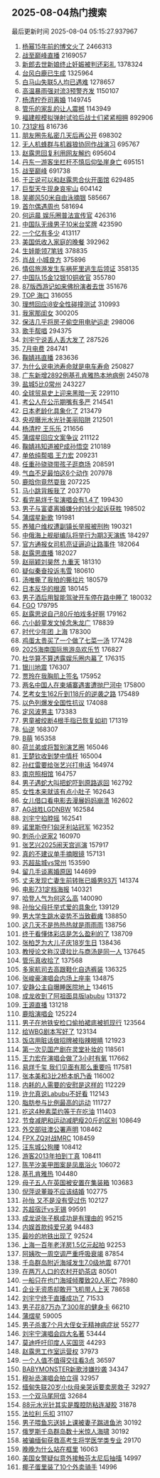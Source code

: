 ## 2025-08-04热门搜索 
最后更新时间 2025-08-04 05:15:27.937967 
1. [杨幂15年前的博文火了](https://s.weibo.com/weibo?q=%23%E6%9D%A8%E5%B9%8215%E5%B9%B4%E5%89%8D%E7%9A%84%E5%8D%9A%E6%96%87%E7%81%AB%E4%BA%86%23&t=31&band_rank=1&Refer=top) 2466313
1. [战至巅峰直播](https://s.weibo.com/weibo?q=%E6%88%98%E8%87%B3%E5%B7%85%E5%B3%B0%E7%9B%B4%E6%92%AD&t=31&band_rank=1&Refer=top) 2169057
1. [新郎去世新娘终止妊娠被判还彩礼](https://s.weibo.com/weibo?q=%23%E6%96%B0%E9%83%8E%E5%8E%BB%E4%B8%96%E6%96%B0%E5%A8%98%E7%BB%88%E6%AD%A2%E5%A6%8A%E5%A8%A0%E8%A2%AB%E5%88%A4%E8%BF%98%E5%BD%A9%E7%A4%BC%23&t=31&band_rank=1&Refer=top) 1378324
1. [台风白鹿已生成](https://s.weibo.com/weibo?q=%23%E5%8F%B0%E9%A3%8E%E7%99%BD%E9%B9%BF%E5%B7%B2%E7%94%9F%E6%88%90%23&t=31&band_rank=2&Refer=top) 1325964
1. [白马山失联5人均已遇难](https://s.weibo.com/weibo?q=%23%E7%99%BD%E9%A9%AC%E5%B1%B1%E5%A4%B1%E8%81%945%E4%BA%BA%E5%9D%87%E5%B7%B2%E9%81%87%E9%9A%BE%23&t=31&band_rank=2&Refer=top) 1278657
1. [高温暴雨强对流3预警齐发](https://s.weibo.com/weibo?q=%23%E9%AB%98%E6%B8%A9%E6%9A%B4%E9%9B%A8%E5%BC%BA%E5%AF%B9%E6%B5%813%E9%A2%84%E8%AD%A6%E9%BD%90%E5%8F%91%23&t=31&band_rank=3&Refer=top) 1150107
1. [杨清柠乔司离婚](https://s.weibo.com/weibo?q=%E6%9D%A8%E6%B8%85%E6%9F%A0%E4%B9%94%E5%8F%B8%E7%A6%BB%E5%A9%9A&t=31&band_rank=4&Refer=top) 1149745
1. [管乐的家乱的让人震撼](https://s.weibo.com/weibo?q=%23%E7%AE%A1%E4%B9%90%E7%9A%84%E5%AE%B6%E4%B9%B1%E7%9A%84%E8%AE%A9%E4%BA%BA%E9%9C%87%E6%92%BC%23&t=31&band_rank=5&Refer=top) 1143949
1. [福建舰模拟弹射试验后战士们紧紧相拥](https://s.weibo.com/weibo?q=%23%E7%A6%8F%E5%BB%BA%E8%88%B0%E6%A8%A1%E6%8B%9F%E5%BC%B9%E5%B0%84%E8%AF%95%E9%AA%8C%E5%90%8E%E6%88%98%E5%A3%AB%E4%BB%AC%E7%B4%A7%E7%B4%A7%E7%9B%B8%E6%8B%A5%23&t=31&band_rank=3&Refer=top) 892906
1. [731定档](https://s.weibo.com/weibo?q=%23731%E5%AE%9A%E6%A1%A3%23&t=31&band_rank=4&Refer=top) 816736
1. [朋友圈先私密几天后再公开](https://s.weibo.com/weibo?q=%E6%9C%8B%E5%8F%8B%E5%9C%88%E5%85%88%E7%A7%81%E5%AF%86%E5%87%A0%E5%A4%A9%E5%90%8E%E5%86%8D%E5%85%AC%E5%BC%80&t=31&band_rank=6&Refer=top) 698302
1. [无人机蜂群与机器狼协同作战演习](https://s.weibo.com/weibo?q=%23%E6%97%A0%E4%BA%BA%E6%9C%BA%E8%9C%82%E7%BE%A4%E4%B8%8E%E6%9C%BA%E5%99%A8%E7%8B%BC%E5%8D%8F%E5%90%8C%E4%BD%9C%E6%88%98%E6%BC%94%E4%B9%A0%23&t=31&band_rank=3&Refer=top) 695767
1. [赵露思回复利用网友解约](https://s.weibo.com/weibo?q=%23%E8%B5%B5%E9%9C%B2%E6%80%9D%E5%9B%9E%E5%A4%8D%E5%88%A9%E7%94%A8%E7%BD%91%E5%8F%8B%E8%A7%A3%E7%BA%A6%23&t=31&band_rank=4&Refer=top) 695604
1. [丹东一游客坐栏杆不慎后仰坠崖身亡](https://s.weibo.com/weibo?q=%23%E4%B8%B9%E4%B8%9C%E4%B8%80%E6%B8%B8%E5%AE%A2%E5%9D%90%E6%A0%8F%E6%9D%86%E4%B8%8D%E6%85%8E%E5%90%8E%E4%BB%B0%E5%9D%A0%E5%B4%96%E8%BA%AB%E4%BA%A1%23&t=31&band_rank=5&Refer=top) 695151
1. [战至巅峰](https://s.weibo.com/weibo?q=%E6%88%98%E8%87%B3%E5%B7%85%E5%B3%B0&t=31&band_rank=5&Refer=top) 691738
1. [于正说可以和赵露思合伙开面馆](https://s.weibo.com/weibo?q=%23%E4%BA%8E%E6%AD%A3%E8%AF%B4%E5%8F%AF%E4%BB%A5%E5%92%8C%E8%B5%B5%E9%9C%B2%E6%80%9D%E5%90%88%E4%BC%99%E5%BC%80%E9%9D%A2%E9%A6%86%23&t=31&band_rank=7&Refer=top) 629485
1. [巨型天牛现身哀牢山](https://s.weibo.com/weibo?q=%23%E5%B7%A8%E5%9E%8B%E5%A4%A9%E7%89%9B%E7%8E%B0%E8%BA%AB%E5%93%80%E7%89%A2%E5%B1%B1%23&t=31&band_rank=9&Refer=top) 604142
1. [吴卿风50米自由泳摘银](https://s.weibo.com/weibo?q=%23%E5%90%B4%E5%8D%BF%E9%A3%8E50%E7%B1%B3%E8%87%AA%E7%94%B1%E6%B3%B3%E6%91%98%E9%93%B6%23&t=31&band_rank=10&Refer=top) 585667
1. [首尔偶遇周也](https://s.weibo.com/weibo?q=%23%E9%A6%96%E5%B0%94%E5%81%B6%E9%81%87%E5%91%A8%E4%B9%9F%23&t=31&band_rank=11&Refer=top) 581694
1. [何运晨 娱乐圈普法宣传官](https://s.weibo.com/weibo?q=%E4%BD%95%E8%BF%90%E6%99%A8%20%E5%A8%B1%E4%B9%90%E5%9C%88%E6%99%AE%E6%B3%95%E5%AE%A3%E4%BC%A0%E5%AE%98&t=31&band_rank=12&Refer=top) 426316
1. [中国队无缘男子10米台奖牌](https://s.weibo.com/weibo?q=%23%E4%B8%AD%E5%9B%BD%E9%98%9F%E6%97%A0%E7%BC%98%E7%94%B7%E5%AD%9010%E7%B1%B3%E5%8F%B0%E5%A5%96%E7%89%8C%23&t=31&band_rank=13&Refer=top) 423590
1. [一个亿有多少](https://s.weibo.com/weibo?q=%E4%B8%80%E4%B8%AA%E4%BA%BF%E6%9C%89%E5%A4%9A%E5%B0%91&t=31&band_rank=14&Refer=top) 413117
1. [美国低收入家庭的晚餐](https://s.weibo.com/weibo?q=%E7%BE%8E%E5%9B%BD%E4%BD%8E%E6%94%B6%E5%85%A5%E5%AE%B6%E5%BA%AD%E7%9A%84%E6%99%9A%E9%A4%90&t=31&band_rank=6&Refer=top) 392962
1. [生娃能领7笔钱](https://s.weibo.com/weibo?q=%23%E7%94%9F%E5%A8%83%E8%83%BD%E9%A2%867%E7%AC%94%E9%92%B1%23&t=31&band_rank=6&Refer=top) 378835
1. [肖战 小城良方](https://s.weibo.com/weibo?q=%E8%82%96%E6%88%98%20%E5%B0%8F%E5%9F%8E%E8%89%AF%E6%96%B9&t=31&band_rank=8&Refer=top) 375896
1. [情侣旅游发生车祸死里逃生后领证](https://s.weibo.com/weibo?q=%23%E6%83%85%E4%BE%A3%E6%97%85%E6%B8%B8%E5%8F%91%E7%94%9F%E8%BD%A6%E7%A5%B8%E6%AD%BB%E9%87%8C%E9%80%83%E7%94%9F%E5%90%8E%E9%A2%86%E8%AF%81%23&t=31&band_rank=15&Refer=top) 358135
1. [中国队15金12银10铜收官](https://s.weibo.com/weibo?q=%23%E4%B8%AD%E5%9B%BD%E9%98%9F15%E9%87%9112%E9%93%B610%E9%93%9C%E6%94%B6%E5%AE%98%23&t=31&band_rank=9&Refer=top) 355780
1. [87版西游记如来佛扮演者去世](https://s.weibo.com/weibo?q=%2387%E7%89%88%E8%A5%BF%E6%B8%B8%E8%AE%B0%E5%A6%82%E6%9D%A5%E4%BD%9B%E6%89%AE%E6%BC%94%E8%80%85%E5%8E%BB%E4%B8%96%23&t=31&band_rank=7&Refer=top) 351676
1. [TOP 海口](https://s.weibo.com/weibo?q=TOP%20%E6%B5%B7%E5%8F%A3&t=31&band_rank=16&Refer=top) 316055
1. [理想回应i8安全性碰撞测试](https://s.weibo.com/weibo?q=%23%E7%90%86%E6%83%B3%E5%9B%9E%E5%BA%94i8%E5%AE%89%E5%85%A8%E6%80%A7%E7%A2%B0%E6%92%9E%E6%B5%8B%E8%AF%95%23&t=31&band_rank=10&Refer=top) 310993
1. [我家那闺女](https://s.weibo.com/weibo?q=%E6%88%91%E5%AE%B6%E9%82%A3%E9%97%BA%E5%A5%B3&t=31&band_rank=17&Refer=top) 300205
1. [保洁几乎将房子偷空用电驴运走](https://s.weibo.com/weibo?q=%23%E4%BF%9D%E6%B4%81%E5%87%A0%E4%B9%8E%E5%B0%86%E6%88%BF%E5%AD%90%E5%81%B7%E7%A9%BA%E7%94%A8%E7%94%B5%E9%A9%B4%E8%BF%90%E8%B5%B0%23&t=31&band_rank=18&Refer=top) 298006
1. [歌手帮唱](https://s.weibo.com/weibo?q=%E6%AD%8C%E6%89%8B%E5%B8%AE%E5%94%B1&t=31&band_rank=12&Refer=top) 294375
1. [刘宇宁说丢人丢大发了](https://s.weibo.com/weibo?q=%23%E5%88%98%E5%AE%87%E5%AE%81%E8%AF%B4%E4%B8%A2%E4%BA%BA%E4%B8%A2%E5%A4%A7%E5%8F%91%E4%BA%86%23&t=31&band_rank=13&Refer=top) 287526
1. [7月电费](https://s.weibo.com/weibo?q=7%E6%9C%88%E7%94%B5%E8%B4%B9&t=31&band_rank=8&Refer=top) 284741
1. [鞠婧祎直播](https://s.weibo.com/weibo?q=%E9%9E%A0%E5%A9%A7%E7%A5%8E%E7%9B%B4%E6%92%AD&t=31&band_rank=19&Refer=top) 283636
1. [为什么说电池寿命就是电车寿命](https://s.weibo.com/weibo?q=%23%E4%B8%BA%E4%BB%80%E4%B9%88%E8%AF%B4%E7%94%B5%E6%B1%A0%E5%AF%BF%E5%91%BD%E5%B0%B1%E6%98%AF%E7%94%B5%E8%BD%A6%E5%AF%BF%E5%91%BD%23&t=31&band_rank=20&Refer=top) 250827
1. [广东新增2892例基孔肯雅热本地病例](https://s.weibo.com/weibo?q=%23%E5%B9%BF%E4%B8%9C%E6%96%B0%E5%A2%9E2892%E4%BE%8B%E5%9F%BA%E5%AD%94%E8%82%AF%E9%9B%85%E7%83%AD%E6%9C%AC%E5%9C%B0%E7%97%85%E4%BE%8B%23&t=31&band_rank=21&Refer=top) 245078
1. [盐城5比0常州](https://s.weibo.com/weibo?q=%23%E7%9B%90%E5%9F%8E5%E6%AF%940%E5%B8%B8%E5%B7%9E%23&t=31&band_rank=17&Refer=top) 243227
1. [全球贸易史上迎来黑暗一天](https://s.weibo.com/weibo?q=%23%E5%85%A8%E7%90%83%E8%B4%B8%E6%98%93%E5%8F%B2%E4%B8%8A%E8%BF%8E%E6%9D%A5%E9%BB%91%E6%9A%97%E4%B8%80%E5%A4%A9%23&t=31&band_rank=2&Refer=top) 229110
1. [考公人在公示期嘴有多严](https://s.weibo.com/weibo?q=%E8%80%83%E5%85%AC%E4%BA%BA%E5%9C%A8%E5%85%AC%E7%A4%BA%E6%9C%9F%E5%98%B4%E6%9C%89%E5%A4%9A%E4%B8%A5&t=31&band_rank=9&Refer=top) 214541
1. [日本老龄化具象化了](https://s.weibo.com/weibo?q=%E6%97%A5%E6%9C%AC%E8%80%81%E9%BE%84%E5%8C%96%E5%85%B7%E8%B1%A1%E5%8C%96%E4%BA%86&t=31&band_rank=19&Refer=top) 213479
1. [央视曝光水光针美丽陷阱](https://s.weibo.com/weibo?q=%23%E5%A4%AE%E8%A7%86%E6%9B%9D%E5%85%89%E6%B0%B4%E5%85%89%E9%92%88%E7%BE%8E%E4%B8%BD%E9%99%B7%E9%98%B1%23&t=31&band_rank=20&Refer=top) 212501
1. [杨清柠 王乐乐](https://s.weibo.com/weibo?q=%E6%9D%A8%E6%B8%85%E6%9F%A0%20%E7%8E%8B%E4%B9%90%E4%B9%90&t=31&band_rank=21&Refer=top) 211656
1. [蒲熠星回应文案争议](https://s.weibo.com/weibo?q=%23%E8%92%B2%E7%86%A0%E6%98%9F%E5%9B%9E%E5%BA%94%E6%96%87%E6%A1%88%E4%BA%89%E8%AE%AE%23&t=31&band_rank=4&Refer=top) 211122
1. [鞠婧祎知道被P成孙悟空](https://s.weibo.com/weibo?q=%23%E9%9E%A0%E5%A9%A7%E7%A5%8E%E7%9F%A5%E9%81%93%E8%A2%ABP%E6%88%90%E5%AD%99%E6%82%9F%E7%A9%BA%23&t=31&band_rank=22&Refer=top) 210189
1. [单依纯帮唱 王力宏](https://s.weibo.com/weibo?q=%E5%8D%95%E4%BE%9D%E7%BA%AF%E5%B8%AE%E5%94%B1%20%E7%8E%8B%E5%8A%9B%E5%AE%8F&t=31&band_rank=23&Refer=top) 209231
1. [任重孙骁骁带孩子逛商场](https://s.weibo.com/weibo?q=%23%E4%BB%BB%E9%87%8D%E5%AD%99%E9%AA%81%E9%AA%81%E5%B8%A6%E5%AD%A9%E5%AD%90%E9%80%9B%E5%95%86%E5%9C%BA%23&t=31&band_rank=24&Refer=top) 208591
1. [气血不足最怕这6个动作](https://s.weibo.com/weibo?q=%23%E6%B0%94%E8%A1%80%E4%B8%8D%E8%B6%B3%E6%9C%80%E6%80%95%E8%BF%996%E4%B8%AA%E5%8A%A8%E4%BD%9C%23&t=31&band_rank=25&Refer=top) 207978
1. [鹿晗你竟然耍我](https://s.weibo.com/weibo?q=%E9%B9%BF%E6%99%97%E4%BD%A0%E7%AB%9F%E7%84%B6%E8%80%8D%E6%88%91&t=31&band_rank=26&Refer=top) 207225
1. [马小跳背叛我了](https://s.weibo.com/weibo?q=%23%E9%A9%AC%E5%B0%8F%E8%B7%B3%E8%83%8C%E5%8F%9B%E6%88%91%E4%BA%86%23&t=31&band_rank=27&Refer=top) 203770
1. [看完易烊千玺演唱会有1.4了](https://s.weibo.com/weibo?q=%E7%9C%8B%E5%AE%8C%E6%98%93%E7%83%8A%E5%8D%83%E7%8E%BA%E6%BC%94%E5%94%B1%E4%BC%9A%E6%9C%891.4%E4%BA%86&t=31&band_rank=22&Refer=top) 199430
1. [男子与富婆离婚嫌分的钱少起诉获胜](https://s.weibo.com/weibo?q=%23%E7%94%B7%E5%AD%90%E4%B8%8E%E5%AF%8C%E5%A9%86%E7%A6%BB%E5%A9%9A%E5%AB%8C%E5%88%86%E7%9A%84%E9%92%B1%E5%B0%91%E8%B5%B7%E8%AF%89%E8%8E%B7%E8%83%9C%23&t=31&band_rank=6&Refer=top) 198502
1. [蒲熠星新歌](https://s.weibo.com/weibo?q=%E8%92%B2%E7%86%A0%E6%98%9F%E6%96%B0%E6%AD%8C&t=31&band_rank=29&Refer=top) 191981
1. [养殖户维权遭副镇长举报被刑拘](https://s.weibo.com/weibo?q=%23%E5%85%BB%E6%AE%96%E6%88%B7%E7%BB%B4%E6%9D%83%E9%81%AD%E5%89%AF%E9%95%87%E9%95%BF%E4%B8%BE%E6%8A%A5%E8%A2%AB%E5%88%91%E6%8B%98%23&t=31&band_rank=30&Refer=top) 190321
1. [中俄海上舰艇编队将举行为期3天演练](https://s.weibo.com/weibo?q=%23%E4%B8%AD%E4%BF%84%E6%B5%B7%E4%B8%8A%E8%88%B0%E8%89%87%E7%BC%96%E9%98%9F%E5%B0%86%E4%B8%BE%E8%A1%8C%E4%B8%BA%E6%9C%9F3%E5%A4%A9%E6%BC%94%E7%BB%83%23&t=31&band_rank=32&Refer=top) 184297
1. [官方通报女司机亮证逼迫让路事件](https://s.weibo.com/weibo?q=%23%E5%AE%98%E6%96%B9%E9%80%9A%E6%8A%A5%E5%A5%B3%E5%8F%B8%E6%9C%BA%E4%BA%AE%E8%AF%81%E9%80%BC%E8%BF%AB%E8%AE%A9%E8%B7%AF%E4%BA%8B%E4%BB%B6%23&t=31&band_rank=10&Refer=top) 182064
1. [赵露思直播](https://s.weibo.com/weibo?q=%E8%B5%B5%E9%9C%B2%E6%80%9D%E7%9B%B4%E6%92%AD&t=31&band_rank=11&Refer=top) 182027
1. [赵丽颖刘昊然 九重天](https://s.weibo.com/weibo?q=%E8%B5%B5%E4%B8%BD%E9%A2%96%E5%88%98%E6%98%8A%E7%84%B6%20%E4%B9%9D%E9%87%8D%E5%A4%A9&t=31&band_rank=12&Refer=top) 181310
1. [疑似秦奋投诉韦雪](https://s.weibo.com/weibo?q=%23%E7%96%91%E4%BC%BC%E7%A7%A6%E5%A5%8B%E6%8A%95%E8%AF%89%E9%9F%A6%E9%9B%AA%23&t=31&band_rank=13&Refer=top) 180610
1. [汤唯撕了我拍的撕拉片](https://s.weibo.com/weibo?q=%E6%B1%A4%E5%94%AF%E6%92%95%E4%BA%86%E6%88%91%E6%8B%8D%E7%9A%84%E6%92%95%E6%8B%89%E7%89%87&t=31&band_rank=23&Refer=top) 180579
1. [日本反华的根源](https://s.weibo.com/weibo?q=%E6%97%A5%E6%9C%AC%E5%8F%8D%E5%8D%8E%E7%9A%84%E6%A0%B9%E6%BA%90&t=31&band_rank=14&Refer=top) 180145
1. [男子酒后用智能驾驶开车停在路中睡了](https://s.weibo.com/weibo?q=%23%E7%94%B7%E5%AD%90%E9%85%92%E5%90%8E%E7%94%A8%E6%99%BA%E8%83%BD%E9%A9%BE%E9%A9%B6%E5%BC%80%E8%BD%A6%E5%81%9C%E5%9C%A8%E8%B7%AF%E4%B8%AD%E7%9D%A1%E4%BA%86%23&t=31&band_rank=33&Refer=top) 180032
1. [FGO](https://s.weibo.com/weibo?q=%23FGO%23&t=31&band_rank=15&Refer=top) 179795
1. [赵露思说自己80斤拍戏多好啊](https://s.weibo.com/weibo?q=%23%E8%B5%B5%E9%9C%B2%E6%80%9D%E8%AF%B4%E8%87%AA%E5%B7%B180%E6%96%A4%E6%8B%8D%E6%88%8F%E5%A4%9A%E5%A5%BD%E5%95%8A%23&t=31&band_rank=16&Refer=top) 179162
1. [六小龄童发文悼念朱龙广](https://s.weibo.com/weibo?q=%23%E5%85%AD%E5%B0%8F%E9%BE%84%E7%AB%A5%E5%8F%91%E6%96%87%E6%82%BC%E5%BF%B5%E6%9C%B1%E9%BE%99%E5%B9%BF%23&t=31&band_rank=17&Refer=top) 178839
1. [时代少年团 上海](https://s.weibo.com/weibo?q=%E6%97%B6%E4%BB%A3%E5%B0%91%E5%B9%B4%E5%9B%A2%20%E4%B8%8A%E6%B5%B7&t=31&band_rank=18&Refer=top) 178300
1. [鸡蛋太贵买了一个做了七菜一汤](https://s.weibo.com/weibo?q=%E9%B8%A1%E8%9B%8B%E5%A4%AA%E8%B4%B5%E4%B9%B0%E4%BA%86%E4%B8%80%E4%B8%AA%E5%81%9A%E4%BA%86%E4%B8%83%E8%8F%9C%E4%B8%80%E6%B1%A4&t=31&band_rank=19&Refer=top) 177428
1. [2025海南国际旅游岛欢乐节](https://s.weibo.com/weibo?q=%232025%E6%B5%B7%E5%8D%97%E5%9B%BD%E9%99%85%E6%97%85%E6%B8%B8%E5%B2%9B%E6%AC%A2%E4%B9%90%E8%8A%82%23&t=31&band_rank=20&Refer=top) 176827
1. [杜华算不算透露娱乐圈内幕了](https://s.weibo.com/weibo?q=%E6%9D%9C%E5%8D%8E%E7%AE%97%E4%B8%8D%E7%AE%97%E9%80%8F%E9%9C%B2%E5%A8%B1%E4%B9%90%E5%9C%88%E5%86%85%E5%B9%95%E4%BA%86&t=31&band_rank=21&Refer=top) 176315
1. [银川地震](https://s.weibo.com/weibo?q=%E9%93%B6%E5%B7%9D%E5%9C%B0%E9%9C%87&t=31&band_rank=34&Refer=top) 176307
1. [贾玲在我胸肌上签名](https://s.weibo.com/weibo?q=%E8%B4%BE%E7%8E%B2%E5%9C%A8%E6%88%91%E8%83%B8%E8%82%8C%E4%B8%8A%E7%AD%BE%E5%90%8D&t=31&band_rank=22&Refer=top) 175952
1. [两名中国人在柬埔寨遇害遭抛尸河中](https://s.weibo.com/weibo?q=%23%E4%B8%A4%E5%90%8D%E4%B8%AD%E5%9B%BD%E4%BA%BA%E5%9C%A8%E6%9F%AC%E5%9F%94%E5%AF%A8%E9%81%87%E5%AE%B3%E9%81%AD%E6%8A%9B%E5%B0%B8%E6%B2%B3%E4%B8%AD%23&t=31&band_rank=25&Refer=top) 175800
1. [艺考女生162斤到118斤的逆袭之路](https://s.weibo.com/weibo?q=%23%E8%89%BA%E8%80%83%E5%A5%B3%E7%94%9F162%E6%96%A4%E5%88%B0118%E6%96%A4%E7%9A%84%E9%80%86%E8%A2%AD%E4%B9%8B%E8%B7%AF%23&t=31&band_rank=26&Refer=top) 175489
1. [以色列爆发全国性抗议](https://s.weibo.com/weibo?q=%23%E4%BB%A5%E8%89%B2%E5%88%97%E7%88%86%E5%8F%91%E5%85%A8%E5%9B%BD%E6%80%A7%E6%8A%97%E8%AE%AE%23&t=31&band_rank=34&Refer=top) 174088
1. [定风波男主](https://s.weibo.com/weibo?q=%E5%AE%9A%E9%A3%8E%E6%B3%A2%E7%94%B7%E4%B8%BB&t=31&band_rank=23&Refer=top) 173383
1. [男童被绞断4根手指已恢复如初](https://s.weibo.com/weibo?q=%E7%94%B7%E7%AB%A5%E8%A2%AB%E7%BB%9E%E6%96%AD4%E6%A0%B9%E6%89%8B%E6%8C%87%E5%B7%B2%E6%81%A2%E5%A4%8D%E5%A6%82%E5%88%9D&t=31&band_rank=8&Refer=top) 171319
1. [仙逆](https://s.weibo.com/weibo?q=%E4%BB%99%E9%80%86&t=31&band_rank=29&Refer=top) 168307
1. [B萌](https://s.weibo.com/weibo?q=B%E8%90%8C&t=31&band_rank=36&Refer=top) 165358
1. [荷兰弟或将暂别演艺圈](https://s.weibo.com/weibo?q=%E8%8D%B7%E5%85%B0%E5%BC%9F%E6%88%96%E5%B0%86%E6%9A%82%E5%88%AB%E6%BC%94%E8%89%BA%E5%9C%88&t=31&band_rank=24&Refer=top) 165046
1. [王楚钦收到梦中情杆](https://s.weibo.com/weibo?q=%E7%8E%8B%E6%A5%9A%E9%92%A6%E6%94%B6%E5%88%B0%E6%A2%A6%E4%B8%AD%E6%83%85%E6%9D%86&t=31&band_rank=25&Refer=top) 165004
1. [孙红雷要给张艺兴打电话](https://s.weibo.com/weibo?q=%E5%AD%99%E7%BA%A2%E9%9B%B7%E8%A6%81%E7%BB%99%E5%BC%A0%E8%89%BA%E5%85%B4%E6%89%93%E7%94%B5%E8%AF%9D&t=31&band_rank=26&Refer=top) 164974
1. [南京照相馆](https://s.weibo.com/weibo?q=%23%E5%8D%97%E4%BA%AC%E7%85%A7%E7%9B%B8%E9%A6%86%23&t=31&band_rank=37&Refer=top) 164757
1. [男子遇蛇大叫把蛇吓到原路返回](https://s.weibo.com/weibo?q=%23%E7%94%B7%E5%AD%90%E9%81%87%E8%9B%87%E5%A4%A7%E5%8F%AB%E6%8A%8A%E8%9B%87%E5%90%93%E5%88%B0%E5%8E%9F%E8%B7%AF%E8%BF%94%E5%9B%9E%23&t=31&band_rank=38&Refer=top) 162792
1. [女性本来就该有点小肚子](https://s.weibo.com/weibo?q=%23%E5%A5%B3%E6%80%A7%E6%9C%AC%E6%9D%A5%E5%B0%B1%E8%AF%A5%E6%9C%89%E7%82%B9%E5%B0%8F%E8%82%9A%E5%AD%90%23&t=31&band_rank=39&Refer=top) 162643
1. [女儿借口看电影去漫展妈妈崩溃](https://s.weibo.com/weibo?q=%23%E5%A5%B3%E5%84%BF%E5%80%9F%E5%8F%A3%E7%9C%8B%E7%94%B5%E5%BD%B1%E5%8E%BB%E6%BC%AB%E5%B1%95%E5%A6%88%E5%A6%88%E5%B4%A9%E6%BA%83%23&t=31&band_rank=40&Refer=top) 162602
1. [AG战胜LGDNBW](https://s.weibo.com/weibo?q=%23AG%E6%88%98%E8%83%9CLGDNBW%23&t=31&band_rank=41&Refer=top) 162584
1. [刘宇宁掐脖摇](https://s.weibo.com/weibo?q=%E5%88%98%E5%AE%87%E5%AE%81%E6%8E%90%E8%84%96%E6%91%87&t=31&band_rank=42&Refer=top) 162541
1. [诺里斯夺F1匈牙利站冠军](https://s.weibo.com/weibo?q=%23%E8%AF%BA%E9%87%8C%E6%96%AF%E5%A4%BAF1%E5%8C%88%E7%89%99%E5%88%A9%E7%AB%99%E5%86%A0%E5%86%9B%23&t=31&band_rank=43&Refer=top) 162352
1. [刺杀小说家2](https://s.weibo.com/weibo?q=%E5%88%BA%E6%9D%80%E5%B0%8F%E8%AF%B4%E5%AE%B62&t=31&band_rank=44&Refer=top) 160970
1. [张艺兴2025闹天宫巡演](https://s.weibo.com/weibo?q=%23%E5%BC%A0%E8%89%BA%E5%85%B42025%E9%97%B9%E5%A4%A9%E5%AE%AB%E5%B7%A1%E6%BC%94%23&t=31&band_rank=31&Refer=top) 157917
1. [真的不建议单手摘眼镜](https://s.weibo.com/weibo?q=%23%E7%9C%9F%E7%9A%84%E4%B8%8D%E5%BB%BA%E8%AE%AE%E5%8D%95%E6%89%8B%E6%91%98%E7%9C%BC%E9%95%9C%23&t=31&band_rank=32&Refer=top) 157131
1. [苏超盐城vs常州](https://s.weibo.com/weibo?q=%23%E8%8B%8F%E8%B6%85%E7%9B%90%E5%9F%8Evs%E5%B8%B8%E5%B7%9E%23&t=31&band_rank=33&Refer=top) 153590
1. [留几手谈离婚原因](https://s.weibo.com/weibo?q=%23%E7%95%99%E5%87%A0%E6%89%8B%E8%B0%88%E7%A6%BB%E5%A9%9A%E5%8E%9F%E5%9B%A0%23&t=31&band_rank=27&Refer=top) 144699
1. [丈夫发现亡妻生前转账已婚男93万](https://s.weibo.com/weibo?q=%23%E4%B8%88%E5%A4%AB%E5%8F%91%E7%8E%B0%E4%BA%A1%E5%A6%BB%E7%94%9F%E5%89%8D%E8%BD%AC%E8%B4%A6%E5%B7%B2%E5%A9%9A%E7%94%B793%E4%B8%87%23&t=31&band_rank=35&Refer=top) 141374
1. [电影731定档海报](https://s.weibo.com/weibo?q=%23%E7%94%B5%E5%BD%B1731%E5%AE%9A%E6%A1%A3%E6%B5%B7%E6%8A%A5%23&t=31&band_rank=28&Refer=top) 140321
1. [哈登人气为何这么高](https://s.weibo.com/weibo?q=%23%E5%93%88%E7%99%BB%E4%BA%BA%E6%B0%94%E4%B8%BA%E4%BD%95%E8%BF%99%E4%B9%88%E9%AB%98%23&t=31&band_rank=36&Refer=top) 140090
1. [孙怡父母托举式爱的具象化](https://s.weibo.com/weibo?q=%E5%AD%99%E6%80%A1%E7%88%B6%E6%AF%8D%E6%89%98%E4%B8%BE%E5%BC%8F%E7%88%B1%E7%9A%84%E5%85%B7%E8%B1%A1%E5%8C%96&t=31&band_rank=29&Refer=top) 139129
1. [男大学生跳水姿势不当致截瘫](https://s.weibo.com/weibo?q=%23%E7%94%B7%E5%A4%A7%E5%AD%A6%E7%94%9F%E8%B7%B3%E6%B0%B4%E5%A7%BF%E5%8A%BF%E4%B8%8D%E5%BD%93%E8%87%B4%E6%88%AA%E7%98%AB%23&t=31&band_rank=37&Refer=top) 138850
1. [这几天不是热热热就是雨雨雨](https://s.weibo.com/weibo?q=%23%E8%BF%99%E5%87%A0%E5%A4%A9%E4%B8%8D%E6%98%AF%E7%83%AD%E7%83%AD%E7%83%AD%E5%B0%B1%E6%98%AF%E9%9B%A8%E9%9B%A8%E9%9B%A8%23&t=31&band_rank=30&Refer=top) 138756
1. [终于看懂体彩店是怎么盈利的了](https://s.weibo.com/weibo?q=%23%E7%BB%88%E4%BA%8E%E7%9C%8B%E6%87%82%E4%BD%93%E5%BD%A9%E5%BA%97%E6%98%AF%E6%80%8E%E4%B9%88%E7%9B%88%E5%88%A9%E7%9A%84%E4%BA%86%23&t=31&band_rank=31&Refer=top) 138709
1. [张柏芝为大儿子庆18岁生日](https://s.weibo.com/weibo?q=%23%E5%BC%A0%E6%9F%8F%E8%8A%9D%E4%B8%BA%E5%A4%A7%E5%84%BF%E5%AD%90%E5%BA%8618%E5%B2%81%E7%94%9F%E6%97%A5%23&t=31&band_rank=32&Refer=top) 138436
1. [教授论文称汉谟拉比与商汤是同一人](https://s.weibo.com/weibo?q=%23%E6%95%99%E6%8E%88%E8%AE%BA%E6%96%87%E7%A7%B0%E6%B1%89%E8%B0%9F%E6%8B%89%E6%AF%94%E4%B8%8E%E5%95%86%E6%B1%A4%E6%98%AF%E5%90%8C%E4%B8%80%E4%BA%BA%23&t=31&band_rank=45&Refer=top) 137645
1. [管乐真收拾了](https://s.weibo.com/weibo?q=%E7%AE%A1%E4%B9%90%E7%9C%9F%E6%94%B6%E6%8B%BE%E4%BA%86&t=31&band_rank=38&Refer=top) 137568
1. [多家航司去高跟鞋化自选裤装](https://s.weibo.com/weibo?q=%23%E5%A4%9A%E5%AE%B6%E8%88%AA%E5%8F%B8%E5%8E%BB%E9%AB%98%E8%B7%9F%E9%9E%8B%E5%8C%96%E8%87%AA%E9%80%89%E8%A3%A4%E8%A3%85%23&t=31&band_rank=39&Refer=top) 136325
1. [张峻豪演唱会内场上座率](https://s.weibo.com/weibo?q=%23%E5%BC%A0%E5%B3%BB%E8%B1%AA%E6%BC%94%E5%94%B1%E4%BC%9A%E5%86%85%E5%9C%BA%E4%B8%8A%E5%BA%A7%E7%8E%87%23&t=31&band_rank=33&Refer=top) 134875
1. [安静公主自曝睡医院地上](https://s.weibo.com/weibo?q=%23%E5%AE%89%E9%9D%99%E5%85%AC%E4%B8%BB%E8%87%AA%E6%9B%9D%E7%9D%A1%E5%8C%BB%E9%99%A2%E5%9C%B0%E4%B8%8A%23&t=31&band_rank=46&Refer=top) 134615
1. [成龙收到了阿祖面具版labubu](https://s.weibo.com/weibo?q=%E6%88%90%E9%BE%99%E6%94%B6%E5%88%B0%E4%BA%86%E9%98%BF%E7%A5%96%E9%9D%A2%E5%85%B7%E7%89%88labubu&t=31&band_rank=40&Refer=top) 131372
1. [王源直播](https://s.weibo.com/weibo?q=%E7%8E%8B%E6%BA%90%E7%9B%B4%E6%92%AD&t=31&band_rank=47&Refer=top) 131218
1. [鹿晗演唱会](https://s.weibo.com/weibo?q=%E9%B9%BF%E6%99%97%E6%BC%94%E5%94%B1%E4%BC%9A&t=31&band_rank=41&Refer=top) 125224
1. [男子在地铁安检口偷拍裙底被抓现行](https://s.weibo.com/weibo?q=%23%E7%94%B7%E5%AD%90%E5%9C%A8%E5%9C%B0%E9%93%81%E5%AE%89%E6%A3%80%E5%8F%A3%E5%81%B7%E6%8B%8D%E8%A3%99%E5%BA%95%E8%A2%AB%E6%8A%93%E7%8E%B0%E8%A1%8C%23&t=31&band_rank=34&Refer=top) 123564
1. [给WBG剧本写好了](https://s.weibo.com/weibo?q=%23%E7%BB%99WBG%E5%89%A7%E6%9C%AC%E5%86%99%E5%A5%BD%E4%BA%86%23&t=31&band_rank=48&Refer=top) 123134
1. [饭店用脏话做招牌被指辣眼睛](https://s.weibo.com/weibo?q=%23%E9%A5%AD%E5%BA%97%E7%94%A8%E8%84%8F%E8%AF%9D%E5%81%9A%E6%8B%9B%E7%89%8C%E8%A2%AB%E6%8C%87%E8%BE%A3%E7%9C%BC%E7%9D%9B%23&t=31&band_rank=10&Refer=top) 121923
1. [第一次见国产剧在灵堂补妆的](https://s.weibo.com/weibo?q=%E7%AC%AC%E4%B8%80%E6%AC%A1%E8%A7%81%E5%9B%BD%E4%BA%A7%E5%89%A7%E5%9C%A8%E7%81%B5%E5%A0%82%E8%A1%A5%E5%A6%86%E7%9A%84&t=31&band_rank=42&Refer=top) 118561
1. [王力宏在演唱会做了3小时有氧](https://s.weibo.com/weibo?q=%E7%8E%8B%E5%8A%9B%E5%AE%8F%E5%9C%A8%E6%BC%94%E5%94%B1%E4%BC%9A%E5%81%9A%E4%BA%863%E5%B0%8F%E6%97%B6%E6%9C%89%E6%B0%A7&t=31&band_rank=49&Refer=top) 117662
1. [易烊千玺 我们见面有那么重要吗](https://s.weibo.com/weibo?q=%E6%98%93%E7%83%8A%E5%8D%83%E7%8E%BA%20%E6%88%91%E4%BB%AC%E8%A7%81%E9%9D%A2%E6%9C%89%E9%82%A3%E4%B9%88%E9%87%8D%E8%A6%81%E5%90%97&t=31&band_rank=43&Refer=top) 117581
1. [张本美和3比2桥本帆乃香](https://s.weibo.com/weibo?q=%23%E5%BC%A0%E6%9C%AC%E7%BE%8E%E5%92%8C3%E6%AF%942%E6%A1%A5%E6%9C%AC%E5%B8%86%E4%B9%83%E9%A6%99%23&t=31&band_rank=50&Refer=top) 116002
1. [内耗的人需要的安慰是这样的](https://s.weibo.com/weibo?q=%E5%86%85%E8%80%97%E7%9A%84%E4%BA%BA%E9%9C%80%E8%A6%81%E7%9A%84%E5%AE%89%E6%85%B0%E6%98%AF%E8%BF%99%E6%A0%B7%E7%9A%84&t=31&band_rank=35&Refer=top) 112229
1. [许允真说Labubu不好看](https://s.weibo.com/weibo?q=%23%E8%AE%B8%E5%85%81%E7%9C%9F%E8%AF%B4Labubu%E4%B8%8D%E5%A5%BD%E7%9C%8B%23&t=31&band_rank=36&Refer=top) 112143
1. [脂肪参与比例最高的运动](https://s.weibo.com/weibo?q=%E8%84%82%E8%82%AA%E5%8F%82%E4%B8%8E%E6%AF%94%E4%BE%8B%E6%9C%80%E9%AB%98%E7%9A%84%E8%BF%90%E5%8A%A8&t=31&band_rank=37&Refer=top) 111727
1. [吃这4种素菜约等于在吃油](https://s.weibo.com/weibo?q=%23%E5%90%83%E8%BF%994%E7%A7%8D%E7%B4%A0%E8%8F%9C%E7%BA%A6%E7%AD%89%E4%BA%8E%E5%9C%A8%E5%90%83%E6%B2%B9%23&t=31&band_rank=44&Refer=top) 111403
1. [节食减肥和运动减肥瘦20斤的区别](https://s.weibo.com/weibo?q=%E8%8A%82%E9%A3%9F%E5%87%8F%E8%82%A5%E5%92%8C%E8%BF%90%E5%8A%A8%E5%87%8F%E8%82%A5%E7%98%A620%E6%96%A4%E7%9A%84%E5%8C%BA%E5%88%AB&t=31&band_rank=38&Refer=top) 108649
1. [外交部驻澳公署声明](https://s.weibo.com/weibo?q=%23%E5%A4%96%E4%BA%A4%E9%83%A8%E9%A9%BB%E6%BE%B3%E5%85%AC%E7%BD%B2%E5%A3%B0%E6%98%8E%23&t=31&band_rank=39&Refer=top) 108462
1. [FPX.ZQ对战MRC](https://s.weibo.com/weibo?q=FPX.ZQ%E5%AF%B9%E6%88%98MRC&t=31&band_rank=45&Refer=top) 108459
1. [汪东城公狗腰](https://s.weibo.com/weibo?q=%E6%B1%AA%E4%B8%9C%E5%9F%8E%E5%85%AC%E7%8B%97%E8%85%B0&t=31&band_rank=40&Refer=top) 108412
1. [游客2013年拍到丁真](https://s.weibo.com/weibo?q=%E6%B8%B8%E5%AE%A22013%E5%B9%B4%E6%8B%8D%E5%88%B0%E4%B8%81%E7%9C%9F&t=31&band_rank=41&Refer=top) 108411
1. [陈芋汐美甲图案是凤凰浴火](https://s.weibo.com/weibo?q=%23%E9%99%88%E8%8A%8B%E6%B1%90%E7%BE%8E%E7%94%B2%E5%9B%BE%E6%A1%88%E6%98%AF%E5%87%A4%E5%87%B0%E6%B5%B4%E7%81%AB%23&t=31&band_rank=46&Refer=top) 106072
1. [基孔肯雅热](https://s.weibo.com/weibo?q=%E5%9F%BA%E5%AD%94%E8%82%AF%E9%9B%85%E7%83%AD&t=31&band_rank=47&Refer=top) 104480
1. [母子五人在英国被安置在集装箱](https://s.weibo.com/weibo?q=%E6%AF%8D%E5%AD%90%E4%BA%94%E4%BA%BA%E5%9C%A8%E8%8B%B1%E5%9B%BD%E8%A2%AB%E5%AE%89%E7%BD%AE%E5%9C%A8%E9%9B%86%E8%A3%85%E7%AE%B1&t=31&band_rank=48&Refer=top) 103683
1. [倪萍说董璇不应该结婚](https://s.weibo.com/weibo?q=%E5%80%AA%E8%90%8D%E8%AF%B4%E8%91%A3%E7%92%87%E4%B8%8D%E5%BA%94%E8%AF%A5%E7%BB%93%E5%A9%9A&t=31&band_rank=42&Refer=top) 102775
1. [孙怡 又不是没有受过伤](https://s.weibo.com/weibo?q=%E5%AD%99%E6%80%A1%20%E5%8F%88%E4%B8%8D%E6%98%AF%E6%B2%A1%E6%9C%89%E5%8F%97%E8%BF%87%E4%BC%A4&t=31&band_rank=49&Refer=top) 102127
1. [苏超宿迁vs无锡](https://s.weibo.com/weibo?q=%23%E8%8B%8F%E8%B6%85%E5%AE%BF%E8%BF%81vs%E6%97%A0%E9%94%A1%23&t=31&band_rank=50&Refer=top) 99591
1. [成龙说张子枫成功是有理由的](https://s.weibo.com/weibo?q=%23%E6%88%90%E9%BE%99%E8%AF%B4%E5%BC%A0%E5%AD%90%E6%9E%AB%E6%88%90%E5%8A%9F%E6%98%AF%E6%9C%89%E7%90%86%E7%94%B1%E7%9A%84%23&t=31&band_rank=43&Refer=top) 95215
1. [内娱首款纯爱兄弟](https://s.weibo.com/weibo?q=%E5%86%85%E5%A8%B1%E9%A6%96%E6%AC%BE%E7%BA%AF%E7%88%B1%E5%85%84%E5%BC%9F&t=31&band_rank=44&Refer=top) 94483
1. [最吵的地铁出现了](https://s.weibo.com/weibo?q=%E6%9C%80%E5%90%B5%E7%9A%84%E5%9C%B0%E9%93%81%E5%87%BA%E7%8E%B0%E4%BA%86&t=31&band_rank=45&Refer=top) 92524
1. [上海一百年老洋房1.5亿元起拍](https://s.weibo.com/weibo?q=%23%E4%B8%8A%E6%B5%B7%E4%B8%80%E7%99%BE%E5%B9%B4%E8%80%81%E6%B4%8B%E6%88%BF1.5%E4%BA%BF%E5%85%83%E8%B5%B7%E6%8B%8D%23&t=31&band_rank=12&Refer=top) 92253
1. [阿姨吹一周空调严重呼吸衰竭](https://s.weibo.com/weibo?q=%23%E9%98%BF%E5%A7%A8%E5%90%B9%E4%B8%80%E5%91%A8%E7%A9%BA%E8%B0%83%E4%B8%A5%E9%87%8D%E5%91%BC%E5%90%B8%E8%A1%B0%E7%AB%AD%23&t=31&band_rank=46&Refer=top) 87854
1. [千岛群岛附近海域发生7.0级地震](https://s.weibo.com/weibo?q=%23%E5%8D%83%E5%B2%9B%E7%BE%A4%E5%B2%9B%E9%99%84%E8%BF%91%E6%B5%B7%E5%9F%9F%E5%8F%91%E7%94%9F7.0%E7%BA%A7%E5%9C%B0%E9%9C%87%23&t=31&band_rank=47&Refer=top) 87701
1. [在两万人口的农村开奶茶店](https://s.weibo.com/weibo?q=%E5%9C%A8%E4%B8%A4%E4%B8%87%E4%BA%BA%E5%8F%A3%E7%9A%84%E5%86%9C%E6%9D%91%E5%BC%80%E5%A5%B6%E8%8C%B6%E5%BA%97&t=31&band_rank=48&Refer=top) 80501
1. [一船只在也门海域倾覆致20人死亡](https://s.weibo.com/weibo?q=%23%E4%B8%80%E8%88%B9%E5%8F%AA%E5%9C%A8%E4%B9%9F%E9%97%A8%E6%B5%B7%E5%9F%9F%E5%80%BE%E8%A6%86%E8%87%B420%E4%BA%BA%E6%AD%BB%E4%BA%A1%23&t=31&band_rank=49&Refer=top) 78980
1. [企业无资质却敢开飞机带人上天](https://s.weibo.com/weibo?q=%23%E4%BC%81%E4%B8%9A%E6%97%A0%E8%B5%84%E8%B4%A8%E5%8D%B4%E6%95%A2%E5%BC%80%E9%A3%9E%E6%9C%BA%E5%B8%A6%E4%BA%BA%E4%B8%8A%E5%A4%A9%23&t=31&band_rank=50&Refer=top) 78658
1. [刘宇宁终于直播成功了](https://s.weibo.com/weibo?q=%E5%88%98%E5%AE%87%E5%AE%81%E7%BB%88%E4%BA%8E%E7%9B%B4%E6%92%AD%E6%88%90%E5%8A%9F%E4%BA%86&t=31&band_rank=15&Refer=top) 71533
1. [男子花87万办了300年的健身卡](https://s.weibo.com/weibo?q=%23%E7%94%B7%E5%AD%90%E8%8A%B187%E4%B8%87%E5%8A%9E%E4%BA%86300%E5%B9%B4%E7%9A%84%E5%81%A5%E8%BA%AB%E5%8D%A1%23&t=31&band_rank=17&Refer=top) 66210
1. [蒲熠星](https://s.weibo.com/weibo?q=%E8%92%B2%E7%86%A0%E6%98%9F&t=31&band_rank=22&Refer=top) 59005
1. [男子杀害7个月大侄女无精神病症状](https://s.weibo.com/weibo?q=%23%E7%94%B7%E5%AD%90%E6%9D%80%E5%AE%B37%E4%B8%AA%E6%9C%88%E5%A4%A7%E4%BE%84%E5%A5%B3%E6%97%A0%E7%B2%BE%E7%A5%9E%E7%97%85%E7%97%87%E7%8A%B6%23&t=31&band_rank=23&Refer=top) 55277
1. [刘宇宁演唱会四大名著](https://s.weibo.com/weibo?q=%E5%88%98%E5%AE%87%E5%AE%81%E6%BC%94%E5%94%B1%E4%BC%9A%E5%9B%9B%E5%A4%A7%E5%90%8D%E8%91%97&t=31&band_rank=24&Refer=top) 53444
1. [莫迪呼吁印度人买国货](https://s.weibo.com/weibo?q=%23%E8%8E%AB%E8%BF%AA%E5%91%BC%E5%90%81%E5%8D%B0%E5%BA%A6%E4%BA%BA%E4%B9%B0%E5%9B%BD%E8%B4%A7%23&t=31&band_rank=29&Refer=top) 44293
1. [赵露思工作室运营权](https://s.weibo.com/weibo?q=%23%E8%B5%B5%E9%9C%B2%E6%80%9D%E5%B7%A5%E4%BD%9C%E5%AE%A4%E8%BF%90%E8%90%A5%E6%9D%83%23&t=31&band_rank=14&Refer=top) 37973
1. [一个人值不值得交往看3点](https://s.weibo.com/weibo?q=%23%E4%B8%80%E4%B8%AA%E4%BA%BA%E5%80%BC%E4%B8%8D%E5%80%BC%E5%BE%97%E4%BA%A4%E5%BE%80%E7%9C%8B3%E7%82%B9%23&t=31&band_rank=38&Refer=top) 36597
1. [BABYMONSTER新歌涉嫌抄袭](https://s.weibo.com/weibo?q=%23BABYMONSTER%E6%96%B0%E6%AD%8C%E6%B6%89%E5%AB%8C%E6%8A%84%E8%A2%AD%23&t=31&band_rank=40&Refer=top) 34347
1. [穆祉丞演唱会拍立得](https://s.weibo.com/weibo?q=%E7%A9%86%E7%A5%89%E4%B8%9E%E6%BC%94%E5%94%B1%E4%BC%9A%E6%8B%8D%E7%AB%8B%E5%BE%97&t=31&band_rank=42&Refer=top) 32957
1. [缅甸失联20岁小伙母亲哭诉要卖房救子](https://s.weibo.com/weibo?q=%23%E7%BC%85%E7%94%B8%E5%A4%B1%E8%81%9420%E5%B2%81%E5%B0%8F%E4%BC%99%E6%AF%8D%E4%BA%B2%E5%93%AD%E8%AF%89%E8%A6%81%E5%8D%96%E6%88%BF%E6%95%91%E5%AD%90%23&t=31&band_rank=43&Refer=top) 32927
1. [一个双马尾阿信](https://s.weibo.com/weibo?q=%E4%B8%80%E4%B8%AA%E5%8F%8C%E9%A9%AC%E5%B0%BE%E9%98%BF%E4%BF%A1&t=31&band_rank=44&Refer=top) 32684
1. [88元水光针其实是腹腔防粘连凝胶](https://s.weibo.com/weibo?q=%2388%E5%85%83%E6%B0%B4%E5%85%89%E9%92%88%E5%85%B6%E5%AE%9E%E6%98%AF%E8%85%B9%E8%85%94%E9%98%B2%E7%B2%98%E8%BF%9E%E5%87%9D%E8%83%B6%23&t=31&band_rank=46&Refer=top) 31878
1. [法拉利 乐扣](https://s.weibo.com/weibo?q=%E6%B3%95%E6%8B%89%E5%88%A9%20%E4%B9%90%E6%89%A3&t=31&band_rank=47&Refer=top) 31107
1. [男子喂鱼忘送娃上课被妻子踹进鱼池](https://s.weibo.com/weibo?q=%23%E7%94%B7%E5%AD%90%E5%96%82%E9%B1%BC%E5%BF%98%E9%80%81%E5%A8%83%E4%B8%8A%E8%AF%BE%E8%A2%AB%E5%A6%BB%E5%AD%90%E8%B8%B9%E8%BF%9B%E9%B1%BC%E6%B1%A0%23&t=31&band_rank=48&Refer=top) 30192
1. [俄罗斯千岛群岛数十米惊人海啸](https://s.weibo.com/weibo?q=%E4%BF%84%E7%BD%97%E6%96%AF%E5%8D%83%E5%B2%9B%E7%BE%A4%E5%B2%9B%E6%95%B0%E5%8D%81%E7%B1%B3%E6%83%8A%E4%BA%BA%E6%B5%B7%E5%95%B8&t=31&band_rank=49&Refer=top) 30192
1. [被骗缅甸获救高考生将学医学类专业](https://s.weibo.com/weibo?q=%23%E8%A2%AB%E9%AA%97%E7%BC%85%E7%94%B8%E8%8E%B7%E6%95%91%E9%AB%98%E8%80%83%E7%94%9F%E5%B0%86%E5%AD%A6%E5%8C%BB%E5%AD%A6%E7%B1%BB%E4%B8%93%E4%B8%9A%23&t=31&band_rank=19&Refer=top) 29170
1. [晚晚为什么站在框里](https://s.weibo.com/weibo?q=%23%E6%99%9A%E6%99%9A%E4%B8%BA%E4%BB%80%E4%B9%88%E7%AB%99%E5%9C%A8%E6%A1%86%E9%87%8C%23&t=31&band_rank=44&Refer=top) 16063
1. [美国女警疑似意外接触芬太尼后抽搐](https://s.weibo.com/weibo?q=%23%E7%BE%8E%E5%9B%BD%E5%A5%B3%E8%AD%A6%E7%96%91%E4%BC%BC%E6%84%8F%E5%A4%96%E6%8E%A5%E8%A7%A6%E8%8A%AC%E5%A4%AA%E5%B0%BC%E5%90%8E%E6%8A%BD%E6%90%90%23&t=31&band_rank=48&Refer=top) 14997
1. [椰子蛋里装了10个外卖骑手](https://s.weibo.com/weibo?q=%E6%A4%B0%E5%AD%90%E8%9B%8B%E9%87%8C%E8%A3%85%E4%BA%8610%E4%B8%AA%E5%A4%96%E5%8D%96%E9%AA%91%E6%89%8B&t=31&band_rank=49&Refer=top) 14996

